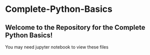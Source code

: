 # Complete-Python-Basics

## Welcome to the Repository for the Complete Python Basics!

You may need jupyter notebook to view these files
